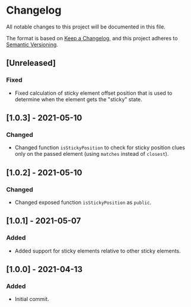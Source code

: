 # Changelog

All notable changes to this project will be documented in this file.

The format is based on [Keep a Changelog](https://keepachangelog.com/en/1.0.0/), and this project adheres to [Semantic Versioning](https://semver.org/spec/v2.0.0.html).

## [Unreleased]

### Fixed

- Fixed calculation of sticky element offset position that is used to determine when the element gets the "sticky" state.

## [1.0.3] - 2021-05-10

### Changed

- Changed function `isStickyPosition` to check for sticky position clues only on the passed element (using `matches` instead of `closest`).

## [1.0.2] - 2021-05-10

### Changed

- Changed exposed function `isStickyPosition` as `public`.

## [1.0.1] - 2021-05-07

### Added

- Added support for sticky elements relative to other sticky elements.

## [1.0.0] - 2021-04-13

### Added

- Initial commit.
